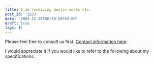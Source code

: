```yaml
---
title: I am receiving doujin works etc.
post_id: '3233'
date: '2004-12-28T00:59:59+09:00'
draft: true
tags: []
---
```


Please feel free to consult us first. [Contact information here](/feedback)

I would appreciate it if you would like to refer to the following about my specifications.
